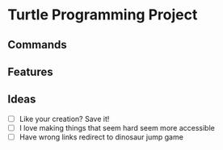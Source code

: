 
# Turtle Programming Project

## Commands

## Features

## Ideas

- [ ] Like your creation? Save it!
- [ ] I love making things that seem hard seem more accessible
- [ ] Have wrong links redirect to dinosaur jump game
